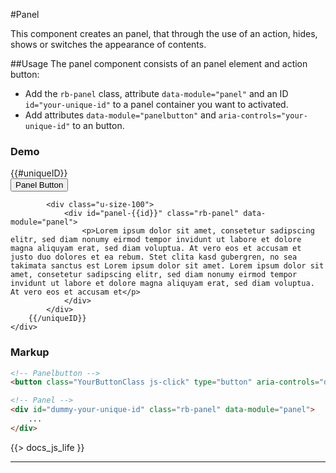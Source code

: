 #Panel
<p class="docs-intro">This component creates an panel, that through the use of an action, hides, shows or switches the appearance of contents.</p>

##Usage
The panel component consists of an panel element and action button:

- Add the `rb-panel` class, attribute `data-module="panel"` and an ID `id="your-unique-id"` to a panel container you want to activated.
- Add attributes `data-module="panelbutton"` and `aria-controls="your-unique-id"` to an button.


<h3 class="docs-example-title">Demo</h3>
<div class="docs-example">
    <div class="u-column-group u-gutters">
        {{#uniqueID}}
            <div class="u-size-50">
                <button class="rb-button is-primary js-rb-life" type="button" aria-controls="panel-{{id}}" data-module="panelbutton">Panel Button</button>
            </div>

            <div class="u-size-100">
                <div id="panel-{{id}}" class="rb-panel" data-module="panel">
                    <p>Lorem ipsum dolor sit amet, consetetur sadipscing elitr, sed diam nonumy eirmod tempor invidunt ut labore et dolore magna aliquyam erat, sed diam voluptua. At vero eos et accusam et justo duo dolores et ea rebum. Stet clita kasd gubergren, no sea takimata sanctus est Lorem ipsum dolor sit amet. Lorem ipsum dolor sit amet, consetetur sadipscing elitr, sed diam nonumy eirmod tempor invidunt ut labore et dolore magna aliquyam erat, sed diam voluptua. At vero eos et accusam et</p>
                </div>
            </div>
        {{/uniqueID}}
    </div>
</div>

<h3 class="docs-example-title">Markup</h3>

```html
<!-- Panelbutton -->
<button class="YourButtonClass js-click" type="button" aria-controls="dummy-your-unique-id" data-module="panelbutton">Panel Button</button>

<!-- Panel -->
<div id="dummy-your-unique-id" class="rb-panel" data-module="panel">
    ...
</div>
```

{{> docs_js_life }}
<hr>
